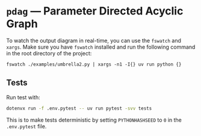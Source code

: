 # `pdag` — Parameter Directed Acyclic Graph

To watch the output diagram in real-time, you can use the `fswatch` and `xargs`. Make sure you have `fswatch` installed
 and run the following command in the root directory of the project:

```bach
fswatch ./examples/umbrella2.py | xargs -n1 -I{} uv run python {}
```

## Tests

Run test with:

```bash
dotenvx run -f .env.pytest -- uv run pytest -svv tests
```

This is to make tests deterministic by setting `PYTHONHASHSEED` to `0` in the `.env.pytest` file.
